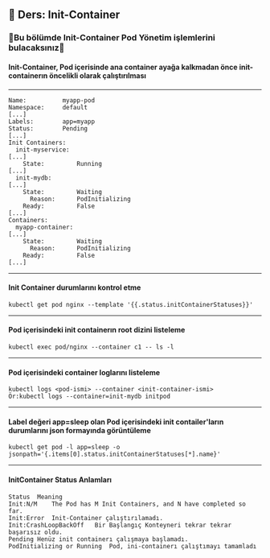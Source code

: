 ## 🧑 Ders: Init-Container

### 📗Bu bölümde Init-Container Pod Yönetim işlemlerini bulacaksınız📗

#### Init-Container, Pod içerisinde ana container ayağa kalkmadan önce init-containerın öncelikli olarak çalıştırılması
***
```
Name:          myapp-pod
Namespace:     default
[...]
Labels:        app=myapp
Status:        Pending
[...]
Init Containers:
  init-myservice:
[...]
    State:         Running
[...]
  init-mydb:
[...]
    State:         Waiting
      Reason:      PodInitializing
    Ready:         False
[...]
Containers:
  myapp-container:
[...]
    State:         Waiting
      Reason:      PodInitializing
    Ready:         False
[...]
```
***
#### Init Container durumlarını kontrol etme
```
kubectl get pod nginx --template '{{.status.initContainerStatuses}}'
```
***
#### Pod içerisindeki init containerın root dizini listeleme
```
kubectl exec pod/nginx --container c1 -- ls -l
```
***
#### Pod içerisindeki container loglarını listeleme
```
kubectl logs <pod-ismi> --container <init-container-ismi>
Ör:kubectl logs --container=init-mydb initpod
```
***
#### Label değeri app=sleep olan Pod içerisindeki init contailer'ların durumlarını json formayında görüntüleme
```
kubectl get pod -l app=sleep -o jsonpath='{.items[0].status.initContainerStatuses[*].name}'
```
***
#### InitContainer Status Anlamları
```
Status	Meaning
Init:N/M	The Pod has M Init Containers, and N have completed so far.
Init:Error	Init-Container çalıştırılamadı.
Init:CrashLoopBackOff	Bir Başlangıç Konteyneri tekrar tekrar başarısız oldu.
Pending	Henüz init containerı çalışmaya başlamadı.
PodInitializing or Running	Pod, ini-containerı çalıştımayı tamamladı
```
